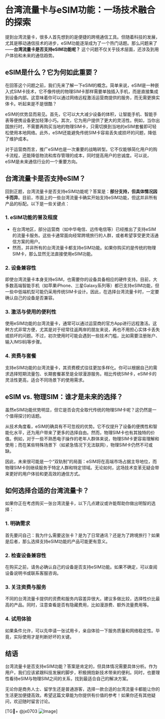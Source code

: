 # 台湾流量卡与eSIM功能：一场技术融合的探索

提到台湾流量卡，很多人首先想到的是便捷的跨境通信工具。但随着科技的发展，尤其是移动通信技术的进步，eSIM功能逐渐成为了一个热门话题。那么问题来了——**台湾流量卡是否支持eSIM功能呢？** 这个问题不仅关乎技术层面，还涉及到用户体验和未来的通信趋势。

## eSIM是什么？它为何如此重要？

在回答这个问题之前，我们先来了解一下eSIM的概念。简单来说，eSIM是一种嵌入式SIM卡技术，它不像传统的物理SIM卡那样需要单独插入手机，而是直接集成到设备内部。这意味着你可以通过网络远程激活运营商提供的服务，而无需更换实体卡。听起来是不是很酷？

eSIM的优势显而易见。首先，它可以大大减少设备的体积，让智能手机、智能手表等便携设备更加轻薄小巧。其次，它为用户提供了更大的灵活性。例如，当你出国旅行时，不需要再购买当地的物理SIM卡，只需切换到当地的eSIM套餐即可轻松使用本地网络。此外，eSIM还能避免传统SIM卡容易丢失或损坏的问题，降低了维护成本。

对于运营商而言，推广eSIM也是一次重要的战略转型。它不仅能够简化用户的购卡流程，还能降低物流和库存管理的成本，同时提高用户的忠诚度。可以说，eSIM是未来通信行业的一个重要方向。

## 台湾流量卡是否支持eSIM？

回到正题，台湾流量卡是否支持eSIM功能呢？答案是：**部分支持，但具体情况因卡而异**。目前，市面上的一些台湾流量卡确实开始支持eSIM功能，但这并非所有产品的标配。以下是一些关键点：

### 1. **eSIM功能的普及程度**
   - 在台湾地区，部分运营商（如中华电信、远传电信等）已经推出了支持eSIM的流量卡服务。这些卡通常面向经常跨境旅行的人群，或者希望享受更灵活通信方案的用户。
   - 然而，并非所有的台湾流量卡都支持eSIM功能。如果你购买的是传统的物理SIM卡，那么显然无法直接使用eSIM功能。

### 2. **设备兼容性**
   即使台湾流量卡本身支持eSIM，也需要你的设备具备相应的硬件支持。目前，大多数高端智能手机（如苹果iPhone、三星Galaxy系列等）都已支持eSIM功能，但一些中低端机型可能仍采用传统SIM卡设计。因此，在选择台湾流量卡时，一定要确认自己的设备是否兼容。

### 3. **激活与使用的便利性**
   使用eSIM功能的台湾流量卡，通常可以通过运营商的官方App进行远程激活。这种方式非常方便，尤其是对于经常往返两岸的朋友来说，再也不用担心实体卡丢失或损坏的问题。不过，初次使用时可能会遇到一些技术门槛，比如需要注册账户、输入IMSI码等步骤。

### 4. **资费与套餐**
   支持eSIM功能的台湾流量卡，其资费模式往往更加多样化。你可以根据自己的需求选择短期流量包、长期套餐甚至是全球漫游服务。相比传统SIM卡，eSIM卡的灵活性更高，适合不同场景下的使用需求。

## eSIM vs. 物理SIM：谁才是未来的选择？

虽然eSIM功能优势明显，但它是否会完全取代传统的物理SIM卡呢？这仍然是一个值得探讨的话题。

从技术角度看，eSIM的确具有不可忽视的优势。它不仅提升了设备的便携性和智能化水平，还为用户带来了更多的选择自由。然而，物理SIM卡也有其独特的价值。例如，对于一些不熟悉电子操作的老年人群体来说，物理SIM卡更容易理解和使用；而在某些特殊场景下（如紧急情况下无法联网），物理SIM卡仍然不可或缺。

因此，未来很可能是一个“双轨制”的局面：eSIM将在高端市场占据主导地位，而物理SIM卡则继续服务于特定人群和特定领域。无论如何，这场技术变革无疑会带来更好的用户体验和更高效的通信方式。

## 如何选择合适的台湾流量卡？

如果你正在考虑购买一张台湾流量卡，以下几点建议或许能帮助你做出明智的选择：

### 1. **明确需求**
   首先要问自己：我为什么需要这张卡？是为了日常通讯？还是为了跨境旅行？如果是后者，那么选择支持eSIM功能的产品可能更有意义。

### 2. **检查设备兼容性**
   在购买之前，请务必确认自己的设备是否支持eSIM功能。如果不确定，可以查阅设备说明书或联系客服咨询。

### 3. **关注资费与服务**
   不同的台湾流量卡提供的资费和服务内容差异很大。建议多做比较，选择性价比最高的产品。同时，注意查看是否有隐藏费用，比如漫游费、额外流量费用等。

### 4. **试用体验**
   如果条件允许，可以先申请一张试用卡，亲自体验一下服务质量和网络稳定性。毕竟，实际使用才是判断好坏的关键。

## 结语

台湾流量卡是否支持eSIM功能？答案是肯定的，但具体情况需要具体分析。作为用户，我们应该紧跟科技发展的脚步，积极拥抱新技术带来的便利。同时，也要理性看待eSIM与物理SIM之间的关系，找到最适合自己的解决方案。

无论你是商务人士、留学生还是普通游客，选择一款合适的台湾流量卡都能让你的生活更加便捷高效。希望这篇文章能为你提供有价值的参考！如果你还有其他疑问，欢迎随时留言讨论。

[TG💪+ @jx0703 ![Image](https://github.com/user-attachments/assets/dbca1d08-cadb-493c-b0ec-ad6f7a83f270)]
